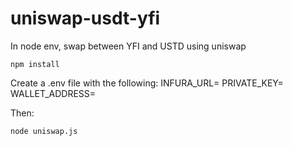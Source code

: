 # uniswap-usdt-yfi
In node env, swap between YFI and USTD using uniswap

```npm install```

Create a .env file with the following:
INFURA_URL=
PRIVATE_KEY=
WALLET_ADDRESS=

Then:

```node uniswap.js```
